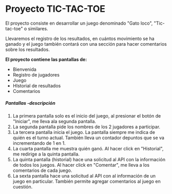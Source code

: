 <h1>Proyecto TIC-TAC-TOE</h1>
<p>El proyecto consiste en desarrollar un juego denominado "Gato loco", "Tic-tac-toe" o similares.</p>
<p>Llevaremos el registro de los resultados, en cuántos movimiento se ha ganado y el juego también contará con una sección para hacer comentarios sobre los resultados.</p>
<span><strong>El proyecto contiene las pantallas de:</strong></span>
<ul>
    <li>Bienvenida</li>
    <li>Registro de jugadores</li>
    <li>Juego</li>
    <li>HIstorial de resultados</li>
    <li>Comentarios</li>
</ul>

<h5>Pantallas -descripción</h5>
<ol>
    <li>La primera pantalla solo es el inicio del juego, al presionar el botón de "Iniciar", me lleva ala segunda pantalla.</li>
    <li>La segunda pantalla pide los nombres de los 2 jugadores a participar.</li>
    <li>La tercera pantalla inicia el juego. La pantalla siempre me indica de quién es el turno actual. También lleva un contador depuntos que se va incrementando de 1 en 1.</li>
    <li>
        La cuarta pantalla me muestra quién ganó. Al hacer click en "Historial", me redirige a la quinta pantalla. 
    </li>
    <li>La quinta pantalla (historial) hace una solicitud al API con la información de todos los juegos. Al hacer click en "Comentar", me lleva a los comentarios de cada juego.</li>
    <li>La sexta pantalla hace una solicitud al API con al información de un juego en particular. También permite agregar comentarios al juego en cuestión.</li>
</ol>